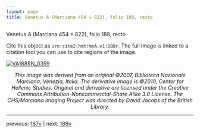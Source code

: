 ```yaml
---
layout: page
title: Venetus A (Marciana 454 = 822), folio 188, recto
---
```


Venetus A (Marciana 454 = 822), folio 188, recto

Cite this object as `urn:cite2:hmt:msA.v1:188r`.  The full image is linked to a citation tool you can use to cite regions of the image.

[![VA188RN_0359](http://www.homermultitext.org/iipsrv?IIIF=/project/homer/pyramidal/deepzoom/hmt/vaimg/2017a/VA188RN_0359.tif/full/800,/0/default.jpg)](http://www.homermultitext.org/ict2/?urn=urn:cite2:hmt:vaimg.2017a:VA188RN_0359) 

<p style="text-align: center; font-style: italic;">This image was derived from an original ©2007, Biblioteca Nazionale Marciana, Venezia, Italia. The derivative image is ©2010, Center for Hellenic Studies. Original and derivative are licensed under the Creative Commons Attribution-Noncommercial-Share Alike 3.0 License. The CHS/Marciana Imaging Project was directed by David Jacobs of the British Library.</p>

---

previous: [187v](../187v/) | next: [188v](../188v/)